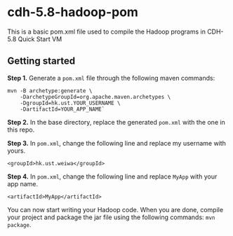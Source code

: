 # cdh-5.8-hadoop-pom

This is a basic pom.xml file used to compile the Hadoop programs in CDH-5.8 Quick Start VM

## Getting started

**Step 1.** Generate a `pom.xml` file through the following maven commands:

    mvn -B archetype:generate \
        -DarchetypeGroupId=org.apache.maven.archetypes \
        -DgroupId=hk.ust.YOUR_USERNAME \
        -DartifactId=YOUR_APP_NAME`
  
**Step 2.** In the base directory, replace the generated `pom.xml` with the one in this repo.

**Step 3.** In `pom.xml`, change the following line and replace my username with yours.

    <groupId>hk.ust.weiwa</groupId>
    
**Step 4.** In `pom.xml`, change the following line and replace `MyApp` with your app name.

    <artifactId>MyApp</artifactId>

You can now start writing your Hadoop code. When you are done, compile your project and package the jar file using the following commands: `mvn package`.
